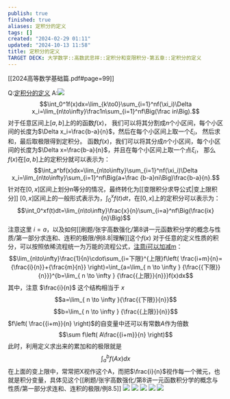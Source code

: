 ```yaml
---
publish: true
finished: true
aliases: 定积分的定义
tags: []
created: "2024-02-29 01:11"
updated: "2024-10-13 11:58"
title: 定积分的定义
TARGET DECK: 大学数学::高数武忠祥::定积分和变限积分-第五章::定积分的定义
---
```

[[2024高等数学基础篇.pdf#page=99]]

Q:[定积分的定义](obsidian://bookmaster?type=open-book&bid=JJxYFXOghLPvYFND&aid=1c3167ef-6304-ba99-09a6-100924e7a0e6&page=99)
A:![](https://img.hwenyi.tech/202402291714713.webp)
$$\int_0^1f(x)dx=\lim_{k\to0}\sum_{i=1}^nf(\xi_i)\Delta x_i=\lim_{n\to\infty}\frac1n\sum_{i=1}^nf\Big(\frac in\Big).$$
对于任意区间上$[a,b]$上的的函数$f(x)$，
我们可以将其分割成$n$个小区间，每个小区间的长度为$\Delta x_i=\frac{b-a}{n}$，然后在每个小区间上取一个$\xi_i$，
然后求和，最后取极限得到定积分。
函数$f(x)$，我们可以将其分成$n$个小区间，每个小区间的长度为$\Delta x=\frac{b-a}{n}$，并且在每个小区间上取一个点$\xi_i$，
那么$f(x)$在$[a,b]$上的定积分就可以表示为：
$$\int_a^bf(x)dx=\lim_{n\to\infty}\sum_{i=1}^nf(\xi_i)\Delta x_i=\lim_{n\to\infty}\sum_{i=1}^nf\Big(a+\frac {b-a}ni\Big)\frac{b-a}{n}.$$
针对在$[0,x]$区间上划分n等分的情况，最终转化为[[变限积分求导公式|变上限积分]]
$[0,x]$区间上的一般形式表示为，$\int_0^xf(t)dt$，在$[0,x]$上的定积分可以表示为：
$$\int_0^xf(t)dt=\lim_{n\to\infty}\frac{x}{n}\sum_{i=a}^nf\Big(\frac{ix}{n}\Big)$$
注意这里 $i=a$，以及如何[[刷题/张宇高数强化/第8讲一元函数积分学的概念与性质/第一部分求连和、连积的极限/例8.8|理解]]这个$f(x)$
对于任意的定义性质的积分，可以按照依稀流程统一为万能的流程公式，[注意i可以加减m](https://www.bilibili.com/video/BV1vmWpekEqx?t=858.1)：
$$\lim_{n\to\infty}\frac{1}{n}\cdot\sum_{i=下限}^{上限}f\left( \frac{i+m}{n}={\frac{i}{n}}+{\frac{m}{n}} \right)=\int_{a=\lim_{ n \to \infty } {\frac{{下限}}{n}}}^{b=\lim_{ n \to \infty } {\frac{{上限}}{n}}}f(x)dx$$
其中，注意 $\frac{i}{n}$ 这个结构相当于 $x$
$$a=\lim_{ n \to \infty }{\frac{{下限}}{n}}$$
$$b=\lim_{ n \to \infty } {\frac{{上限}}{n}}$$
$f\left( \frac{{i+m}}{n} \right)$的自变量中还可以有常数$A$作为倍数
$$\sum f\left( A\frac{{i+m}}{n} \right)$$
此时，利用定义求出来的累加和的极限就是
$$\int_{a}^{b}f(Ax)dx$$
在上面的变上限中，常常把X视作这个A，而把$\frac{i}{n}$视作每一个微元，也就是积分变量，具体见这个[[刷题/张宇高数强化/第8讲一元函数积分学的概念与性质/第一部分求连和、连积的极限/例8.5]]
![](https://img.hwenyi.tech/202410121242927.webp)
![](https://img.hwenyi.tech/202410121247452.webp)
![](https://img.hwenyi.tech/202410121251998.webp)
![](https://img.hwenyi.tech/202410121311947.webp)
![](https://img.hwenyi.tech/202410121310299.webp)

